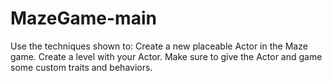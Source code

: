 # MazeGame-main
Use the techniques shown to: Create a new placeable Actor in the Maze game. Create a level with your Actor. Make sure to give the Actor and game some custom traits and behaviors.
